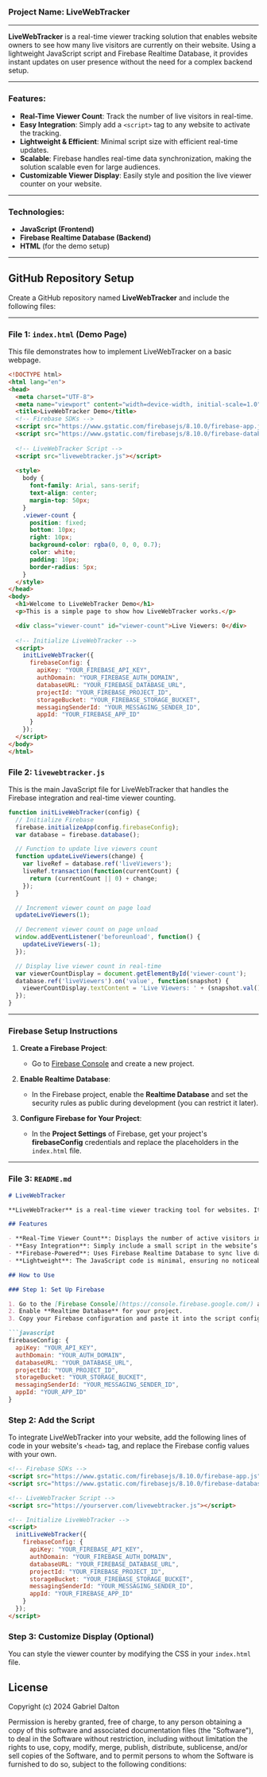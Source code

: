 ### Project Name: **LiveWebTracker**

---

**LiveWebTracker** is a real-time viewer tracking solution that enables website owners to see how many live visitors are currently on their website. Using a lightweight JavaScript script and Firebase Realtime Database, it provides instant updates on user presence without the need for a complex backend setup.

---

### Features:
- **Real-Time Viewer Count**: Track the number of live visitors in real-time.
- **Easy Integration**: Simply add a `<script>` tag to any website to activate the tracking.
- **Lightweight & Efficient**: Minimal script size with efficient real-time updates.
- **Scalable**: Firebase handles real-time data synchronization, making the solution scalable even for large audiences.
- **Customizable Viewer Display**: Easily style and position the live viewer counter on your website.

---

### Technologies:
- **JavaScript (Frontend)**
- **Firebase Realtime Database (Backend)**
- **HTML** (for the demo setup)

---

## GitHub Repository Setup

Create a GitHub repository named **LiveWebTracker** and include the following files:

---

### File 1: `index.html` (Demo Page)

This file demonstrates how to implement LiveWebTracker on a basic webpage.

```html
<!DOCTYPE html>
<html lang="en">
<head>
  <meta charset="UTF-8">
  <meta name="viewport" content="width=device-width, initial-scale=1.0">
  <title>LiveWebTracker Demo</title>
  <!-- Firebase SDKs -->
  <script src="https://www.gstatic.com/firebasejs/8.10.0/firebase-app.js"></script>
  <script src="https://www.gstatic.com/firebasejs/8.10.0/firebase-database.js"></script>
  
  <!-- LiveWebTracker Script -->
  <script src="livewebtracker.js"></script>
  
  <style>
    body {
      font-family: Arial, sans-serif;
      text-align: center;
      margin-top: 50px;
    }
    .viewer-count {
      position: fixed;
      bottom: 10px;
      right: 10px;
      background-color: rgba(0, 0, 0, 0.7);
      color: white;
      padding: 10px;
      border-radius: 5px;
    }
  </style>
</head>
<body>
  <h1>Welcome to LiveWebTracker Demo</h1>
  <p>This is a simple page to show how LiveWebTracker works.</p>

  <div class="viewer-count" id="viewer-count">Live Viewers: 0</div>
  
  <!-- Initialize LiveWebTracker -->
  <script>
    initLiveWebTracker({
      firebaseConfig: {
        apiKey: "YOUR_FIREBASE_API_KEY",
        authDomain: "YOUR_FIREBASE_AUTH_DOMAIN",
        databaseURL: "YOUR_FIREBASE_DATABASE_URL",
        projectId: "YOUR_FIREBASE_PROJECT_ID",
        storageBucket: "YOUR_FIREBASE_STORAGE_BUCKET",
        messagingSenderId: "YOUR_MESSAGING_SENDER_ID",
        appId: "YOUR_FIREBASE_APP_ID"
      }
    });
  </script>
</body>
</html>
```

### File 2: `livewebtracker.js`

This is the main JavaScript file for LiveWebTracker that handles the Firebase integration and real-time viewer counting.

```javascript
function initLiveWebTracker(config) {
  // Initialize Firebase
  firebase.initializeApp(config.firebaseConfig);
  var database = firebase.database();

  // Function to update live viewers count
  function updateLiveViewers(change) {
    var liveRef = database.ref('liveViewers');
    liveRef.transaction(function(currentCount) {
      return (currentCount || 0) + change;
    });
  }

  // Increment viewer count on page load
  updateLiveViewers(1);

  // Decrement viewer count on page unload
  window.addEventListener('beforeunload', function() {
    updateLiveViewers(-1);
  });

  // Display live viewer count in real-time
  var viewerCountDisplay = document.getElementById('viewer-count');
  database.ref('liveViewers').on('value', function(snapshot) {
    viewerCountDisplay.textContent = 'Live Viewers: ' + (snapshot.val() || 0);
  });
}
```

---

### Firebase Setup Instructions

1. **Create a Firebase Project**:
   - Go to [Firebase Console](https://console.firebase.google.com/) and create a new project.
   
2. **Enable Realtime Database**:
   - In the Firebase project, enable the **Realtime Database** and set the security rules as public during development (you can restrict it later).

3. **Configure Firebase for Your Project**:
   - In the **Project Settings** of Firebase, get your project's **firebaseConfig** credentials and replace the placeholders in the `index.html` file.
   
---

### File 3: `README.md`

```markdown
# LiveWebTracker

**LiveWebTracker** is a real-time viewer tracking tool for websites. It uses a small JavaScript snippet and Firebase Realtime Database to keep track of the number of visitors currently active on a website and displays the count in real-time.

## Features

- **Real-Time Viewer Count**: Displays the number of active visitors in real time.
- **Easy Integration**: Simply include a small script in the website’s `<head>` tag.
- **Firebase-Powered**: Uses Firebase Realtime Database to sync live data instantly.
- **Lightweight**: The JavaScript code is minimal, ensuring no noticeable performance impact.

## How to Use

### Step 1: Set Up Firebase

1. Go to the [Firebase Console](https://console.firebase.google.com/) and create a new project.
2. Enable **Realtime Database** for your project.
3. Copy your Firebase configuration and paste it into the script configuration in the `index.html` file.

```javascript
firebaseConfig: {
  apiKey: "YOUR_API_KEY",
  authDomain: "YOUR_AUTH_DOMAIN",
  databaseURL: "YOUR_DATABASE_URL",
  projectId: "YOUR_PROJECT_ID",
  storageBucket: "YOUR_STORAGE_BUCKET",
  messagingSenderId: "YOUR_MESSAGING_SENDER_ID",
  appId: "YOUR_APP_ID"
}
```

### Step 2: Add the Script

To integrate LiveWebTracker into your website, add the following lines of code in your website's `<head>` tag, and replace the Firebase config values with your own.

```html
<!-- Firebase SDKs -->
<script src="https://www.gstatic.com/firebasejs/8.10.0/firebase-app.js"></script>
<script src="https://www.gstatic.com/firebasejs/8.10.0/firebase-database.js"></script>

<!-- LiveWebTracker Script -->
<script src="https://yourserver.com/livewebtracker.js"></script>

<!-- Initialize LiveWebTracker -->
<script>
  initLiveWebTracker({
    firebaseConfig: {
      apiKey: "YOUR_FIREBASE_API_KEY",
      authDomain: "YOUR_FIREBASE_AUTH_DOMAIN",
      databaseURL: "YOUR_FIREBASE_DATABASE_URL",
      projectId: "YOUR_FIREBASE_PROJECT_ID",
      storageBucket: "YOUR_FIREBASE_STORAGE_BUCKET",
      messagingSenderId: "YOUR_MESSAGING_SENDER_ID",
      appId: "YOUR_FIREBASE_APP_ID"
    }
  });
</script>
```

### Step 3: Customize Display (Optional)

You can style the viewer counter by modifying the CSS in your `index.html` file.

## License

Copyright (c) 2024 Gabriel Dalton

Permission is hereby granted, free of charge, to any person obtaining a copy of this software and associated documentation files (the "Software"), to deal in the Software without restriction, including without limitation the rights to use, copy, modify, merge, publish, distribute, sublicense, and/or sell copies of the Software, and to permit persons to whom the Software is furnished to do so, subject to the following conditions:
